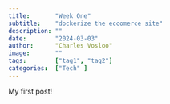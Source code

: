 ```yaml
---
title:       "Week One"
subtitle:    "dockerize the eccomerce site"
description: ""
date:        "2024-03-03"
author:      "Charles Vosloo"
image:       ""
tags:        ["tag1", "tag2"]
categories:  ["Tech" ]
---
```

My first post!
